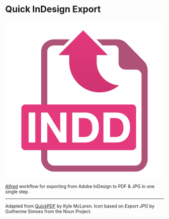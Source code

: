Quick InDesign Export
=====================
![Quick InDesign Export](https://github.com/lauantai/QuickIndesignExport/raw/master/icon.png)

[Alfred](http://www.alfredapp.com) workflow for exporting from Adobe InDesign to PDF & JPG in one single step.

---

Adapted from [QuickPDF](https://github.com/kylemclaren/QuickPDF) by Kyle McLaren.
Icon based on *Export JPG* by Guilherme Simoes from the Noun Project.



